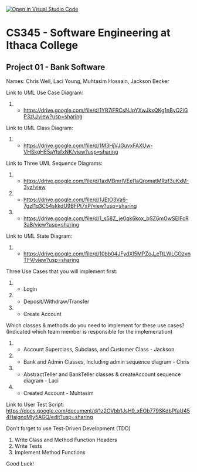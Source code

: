 [![Open in Visual Studio Code](https://classroom.github.com/assets/open-in-vscode-f059dc9a6f8d3a56e377f745f24479a46679e63a5d9fe6f495e02850cd0d8118.svg)](https://classroom.github.com/online_ide?assignment_repo_id=6983891&assignment_repo_type=AssignmentRepo)
# CS345 - Software Engineering at Ithaca College
## Project 01 - Bank Software

Names:
Chris Weil, Laci Young, Muhtasim Hossain, Jackson Becker

Link to UML Use Case Diagram:
1. - https://drive.google.com/file/d/1YR7iFRCsNJpYXwJkxQKg1nByO2iGP3zU/view?usp=sharing

Link to UML Class Diagram:
1. - https://drive.google.com/file/d/1M3HjVJGuvxFAXUw-VHSkgHE5aYIsfxNK/view?usp=sharing

Link to Three UML Sequence Diagrams:
1. - https://drive.google.com/file/d/1axMBmrIVEeI1aQromatMRzf3uKxM-3yz/view
2. - https://drive.google.com/file/d/1JEtO3Va6-7gzI1q3C54skkdU9BFPt7xP/view?usp=sharing
3. - https://drive.google.com/file/d/1_s58Z_je0qk6kox_bSZ6mOwSEIFcR3aB/view?usp=sharing

Link to UML State Diagram:
1. - https://drive.google.com/file/d/10bb04JFydXI5MPZoJ_eTtLWLCOzynTFV/view?usp=sharing


Three Use Cases that you will implement first:
1. - Login
2. - Deposit/Withdraw/Transfer
3. - Create Account

Which classes & methods do you need to implement for these use cases?
(Indicated which team member is responsible for the implemenation)
1. - Account Superclass, Subclass, and Customer Class - Jackson
2. - Bank and Admin Classes, Including admin sequence diagram - Chris
3. - AbstractTeller and BankTeller classes & createAccount sequence diagram - Laci
4. - Created Account - Muhtasim

Link to User Test Script: https://docs.google.com/document/d/1z2OVbb1JsH9_xEOb779SKdbPfaU454HaignxMly5AGQ/edit?usp=sharing

Don't forget to use Test-Driven Development (TDD)
1. Write Class and Method Function Headers
2. Write Tests
3. Implement Method Functions

Good Luck!

